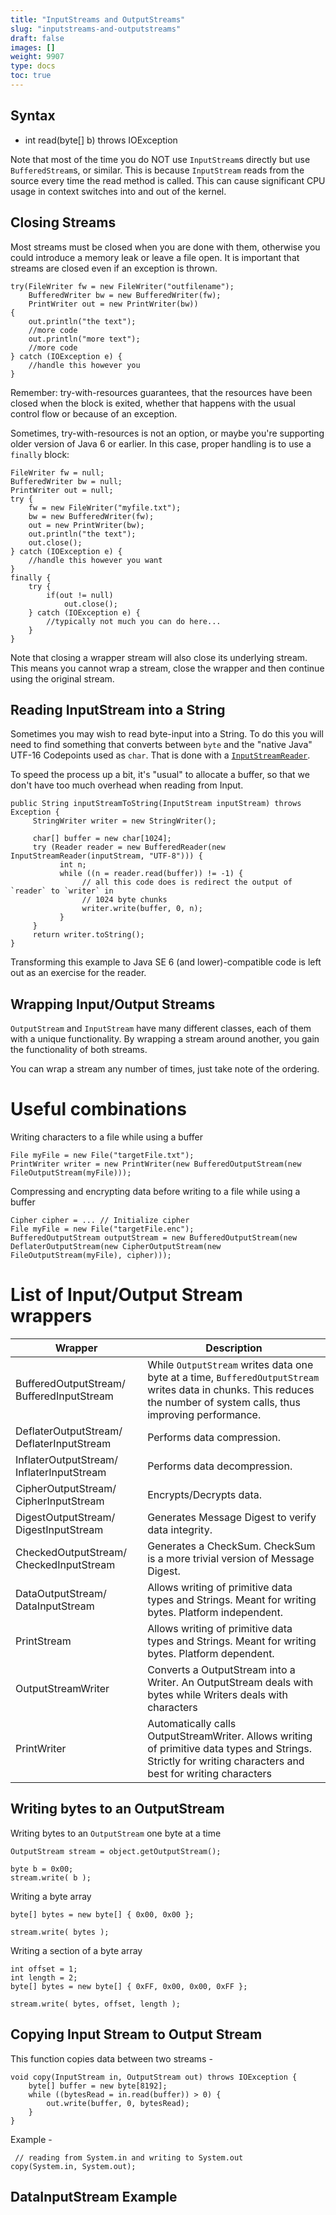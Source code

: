 ```yaml
---
title: "InputStreams and OutputStreams"
slug: "inputstreams-and-outputstreams"
draft: false
images: []
weight: 9907
type: docs
toc: true
---
```


## Syntax
 - int read(byte[] b) throws IOException

Note that most of the time you do NOT use `InputStream`s directly but use `BufferedStream`s, or similar. This is because `InputStream` reads from the source every time the read method is called. This can cause significant CPU usage in context switches into and out of the kernel.

## Closing Streams
Most streams must be closed when you are done with them, otherwise you could introduce a memory leak or leave a file open. It is important that streams are closed even if an exception is thrown.

<!-- if version [gte Java SE 7] -->

    try(FileWriter fw = new FileWriter("outfilename");
        BufferedWriter bw = new BufferedWriter(fw);
        PrintWriter out = new PrintWriter(bw))
    {
        out.println("the text");
        //more code
        out.println("more text");
        //more code
    } catch (IOException e) {
        //handle this however you 
    }

Remember: try-with-resources guarantees, that the resources have been closed when the block is exited, 
whether that happens with the usual control flow or because of an exception.

<!-- end version if -->

<!-- if version [lte Java SE 6] -->

Sometimes, try-with-resources is not an option, or maybe you're supporting older version of Java 6 or earlier. In this case, proper handling is to use a `finally` block:

    FileWriter fw = null;
    BufferedWriter bw = null;
    PrintWriter out = null;
    try {
        fw = new FileWriter("myfile.txt");
        bw = new BufferedWriter(fw);
        out = new PrintWriter(bw);
        out.println("the text");
        out.close();
    } catch (IOException e) {
        //handle this however you want
    }
    finally {
        try {
            if(out != null)
                out.close();
        } catch (IOException e) {
            //typically not much you can do here...
        }
    }

<!-- end version if -->
Note that closing a wrapper stream will also close its underlying stream. This means you cannot wrap a stream, close the wrapper and then continue using the original stream.

## Reading InputStream into a String
Sometimes you may wish to read byte-input into a String. To do this you will need to find something that converts between `byte` and the "native Java" UTF-16 Codepoints used as `char`. That is done with a [`InputStreamReader`][1].

To speed the process up a bit, it's "usual" to allocate a buffer, so that we don't have too much overhead when reading from Input.

<!-- if version [gte Java SE 7] -->

    public String inputStreamToString(InputStream inputStream) throws Exception {
         StringWriter writer = new StringWriter();
 
         char[] buffer = new char[1024];
         try (Reader reader = new BufferedReader(new InputStreamReader(inputStream, "UTF-8"))) {
               int n;
               while ((n = reader.read(buffer)) != -1) {
                    // all this code does is redirect the output of `reader` to `writer` in
                    // 1024 byte chunks
                    writer.write(buffer, 0, n);
               }
         }
         return writer.toString();
    }

<!-- end version if -->

Transforming this example to Java SE 6 (and lower)-compatible code is left out as an exercise for the reader.

  [1]: https://docs.oracle.com/javase/8/docs/api/java/io/InputStreamReader.html

## Wrapping Input/Output Streams
`OutputStream` and `InputStream` have many different classes, each of them with a unique functionality. By wrapping a stream around another, you gain the functionality of both streams.

You can wrap a stream any number of times, just take note of the ordering.

# Useful combinations #

Writing characters to a file while using a buffer

    File myFile = new File("targetFile.txt");
    PrintWriter writer = new PrintWriter(new BufferedOutputStream(new FileOutputStream(myFile)));

Compressing and encrypting data before writing to a file while using a buffer

    Cipher cipher = ... // Initialize cipher
    File myFile = new File("targetFile.enc");
    BufferedOutputStream outputStream = new BufferedOutputStream(new DeflaterOutputStream(new CipherOutputStream(new FileOutputStream(myFile), cipher)));

# List of Input/Output Stream wrappers #

| Wrapper | Description |
| ----------------- | ----------------- |
| BufferedOutputStream/ BufferedInputStream | While `OutputStream` writes data one byte at a time, `BufferedOutputStream` writes data in chunks. This reduces the number of system calls, thus improving performance. |
| DeflaterOutputStream/ DeflaterInputStream | Performs data compression. |
| InflaterOutputStream/ InflaterInputStream | Performs data decompression. |
| CipherOutputStream/ CipherInputStream | Encrypts/Decrypts data. |
| DigestOutputStream/ DigestInputStream | Generates Message Digest to verify data integrity. |
| CheckedOutputStream/ CheckedInputStream | Generates a CheckSum. CheckSum is a more trivial version of Message Digest. |
| DataOutputStream/ DataInputStream | Allows writing of primitive data types and Strings. Meant for writing bytes. Platform independent. |
| PrintStream | Allows writing of primitive data types and Strings. Meant for writing bytes. Platform dependent. |
| OutputStreamWriter | Converts a OutputStream into a Writer. An OutputStream deals with bytes while Writers deals with characters |
| PrintWriter | Automatically calls OutputStreamWriter. Allows writing of primitive data types and Strings. Strictly for writing characters and best for writing characters |



## Writing bytes to an OutputStream
Writing bytes to an `OutputStream` one byte at a time

    OutputStream stream = object.getOutputStream();

    byte b = 0x00;
    stream.write( b );

Writing a byte array

    byte[] bytes = new byte[] { 0x00, 0x00 };

    stream.write( bytes );

Writing a section of a byte array

    int offset = 1;
    int length = 2;
    byte[] bytes = new byte[] { 0xFF, 0x00, 0x00, 0xFF };

    stream.write( bytes, offset, length );

## Copying Input Stream to Output Stream
This function copies data between two streams - 
    
    void copy(InputStream in, OutputStream out) throws IOException {
        byte[] buffer = new byte[8192];
        while ((bytesRead = in.read(buffer)) > 0) {
            out.write(buffer, 0, bytesRead);
        }
    }

Example -

     // reading from System.in and writing to System.out
    copy(System.in, System.out);

## DataInputStream Example


